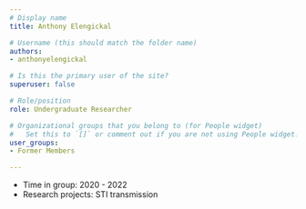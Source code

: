 ```yaml
---
# Display name
title: Anthony Elengickal

# Username (this should match the folder name)
authors:
- anthonyelengickal

# Is this the primary user of the site?
superuser: false

# Role/position
role: Undergraduate Researcher

# Organizational groups that you belong to (for People widget)
#   Set this to `[]` or comment out if you are not using People widget.
user_groups:
- Former Members

---
```


* Time in group: 2020 - 2022
* Research projects: STI transmission 
